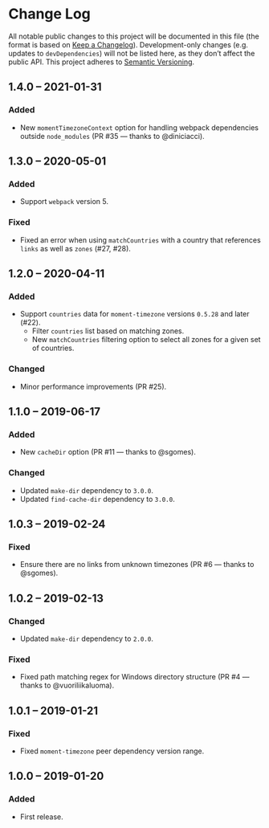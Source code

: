 # Change Log
All notable public changes to this project will be documented in this file (the format is based on [Keep a Changelog](http://keepachangelog.com/)).
Development-only changes (e.g. updates to `devDependencies`) will not be listed here, as they don’t affect the public API.
This project adheres to [Semantic Versioning](http://semver.org/).

## 1.4.0 – 2021-01-31
### Added
- New `momentTimezoneContext` option for handling webpack dependencies outside `node_modules` (PR #35 — thanks to @diniciacci).

## 1.3.0 – 2020-05-01
### Added
- Support `webpack` version 5.

### Fixed
- Fixed an error when using `matchCountries` with a country that references `links` as well as `zones` (#27, #28).

## 1.2.0 – 2020-04-11
### Added
- Support `countries` data for `moment-timezone` versions `0.5.28` and later (#22).
    - Filter `countries` list based on matching zones.
    - New `matchCountries` filtering option to select all zones for a given set of countries.

### Changed
- Minor performance improvements (PR #25).

## 1.1.0 – 2019-06-17
### Added
- New `cacheDir` option (PR #11 — thanks to @sgomes).

### Changed
- Updated `make-dir` dependency to `3.0.0`.
- Updated `find-cache-dir` dependency to `3.0.0`.

## 1.0.3 – 2019-02-24
### Fixed
- Ensure there are no links from unknown timezones (PR #6 — thanks to @sgomes).

## 1.0.2 – 2019-02-13
### Changed
- Updated `make-dir` dependency to `2.0.0`.

### Fixed
- Fixed path matching regex for Windows directory structure (PR #4 — thanks to @vuoriliikaluoma).

## 1.0.1 – 2019-01-21
### Fixed
- Fixed `moment-timezone` peer dependency version range.

## 1.0.0 – 2019-01-20
### Added
- First release.
